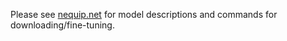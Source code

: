 Please see [nequip.net](https://nequip.net) for model descriptions and commands for downloading/fine-tuning.
